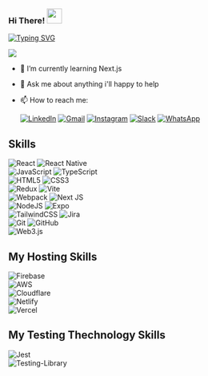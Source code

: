 ### Hi There! <img src="https://raw.githubusercontent.com/iampavangandhi/iampavangandhi/master/gifs/Hi.gif" width="30px"></h2>

[![Typing SVG](https://readme-typing-svg.demolab.com?font=Fira+Code&weight=600&pause=1000&vCenter=true&width=435&lines=My+Name+Is+Amirhossein+Zamani;I'm+Frontend+Web+Developer;And+React+Developer)](https://git.io/typing-svg)

![](https://komarev.com/ghpvc/?username=your-github-username&style=for-the-badge&color=blue)


- 🌱 I’m currently learning Next.js 
- 💬 Ask me about anything i'll happy to help
- 📫 How to reach me: 

    <a href="https://www.linkedin.com/in/amirhossein-zamani-15731b203/">![LinkedIn](https://img.shields.io/badge/linkedin-%230077B5.svg?style=for-the-badge&logo=linkedin&logoColor=white)</a>
    <a href="mailto:amirsky799@gmail.com">![Gmail](https://img.shields.io/badge/Gmail-D14836?style=for-the-badge&logo=gmail&logoColor=white)</a>
    <a href="https://www.instagram.com/amirsky799/">![Instagram](https://img.shields.io/badge/Instagram-%23E4405F.svg?style=for-the-badge&logo=Instagram&logoColor=white)</a>
    <a href="https://app.slack.com/client/T9Y440GN8/D04GKDAPFR8/rimeto_profile/U04GCR4J2K0">![Slack](https://img.shields.io/badge/Slack-4A154B?style=for-the-badge&logo=slack&logoColor=white)</a>
    <a href="https://wa.me/09032187514">![WhatsApp](https://img.shields.io/badge/WhatsApp-25D366?style=for-the-badge&logo=whatsapp&logoColor=white)</a>

## Skills
![React](https://img.shields.io/badge/react-%2320232a.svg?style=for-the-badge&logo=react&logoColor=%2361DAFB)
![React Native](https://img.shields.io/badge/react_native-%2320232a.svg?style=for-the-badge&logo=react&logoColor=%2361DAFB)</br>
![JavaScript](https://img.shields.io/badge/javascript-%23323330.svg?style=for-the-badge&logo=javascript&logoColor=%23F7DF1E)
![TypeScript](https://img.shields.io/badge/typescript-%23007ACC.svg?style=for-the-badge&logo=typescript&logoColor=white)</br>
![HTML5](https://img.shields.io/badge/html5-%23E34F26.svg?style=for-the-badge&logo=html5&logoColor=white)
![CSS3](https://img.shields.io/badge/css3-%231572B6.svg?style=for-the-badge&logo=css3&logoColor=white)</br>
![Redux](https://img.shields.io/badge/redux-%23593d88.svg?style=for-the-badge&logo=redux&logoColor=white)
![Vite](https://img.shields.io/badge/vite-%23646CFF.svg?style=for-the-badge&logo=vite&logoColor=white)</br>
![Webpack](https://img.shields.io/badge/webpack-%238DD6F9.svg?style=for-the-badge&logo=webpack&logoColor=black)
![Next JS](https://img.shields.io/badge/Next-black?style=for-the-badge&logo=next.js&logoColor=white)</br>
![NodeJS](https://img.shields.io/badge/node.js-6DA55F?style=for-the-badge&logo=node.js&logoColor=white)
![Expo](https://img.shields.io/badge/expo-1C1E24?style=for-the-badge&logo=expo&logoColor=#D04A37)</br>
![TailwindCSS](https://img.shields.io/badge/tailwindcss-%2338B2AC.svg?style=for-the-badge&logo=tailwind-css&logoColor=white)
![Jira](https://img.shields.io/badge/jira-%230A0FFF.svg?style=for-the-badge&logo=jira&logoColor=white)</br>
![Git](https://img.shields.io/badge/git-%23F05033.svg?style=for-the-badge&logo=git&logoColor=white)
![GitHub](https://img.shields.io/badge/github-%23121011.svg?style=for-the-badge&logo=github&logoColor=white)</br>
![Web3.js](https://img.shields.io/badge/web3.js-F16822?style=for-the-badge&logo=web3.js&logoColor=white)

## My Hosting Skills
![Firebase](https://img.shields.io/badge/firebase-%23039BE5.svg?style=for-the-badge&logo=firebase)</br>
![AWS](https://img.shields.io/badge/AWS-%23FF9900.svg?style=for-the-badge&logo=amazon-aws&logoColor=white)</br>
![Cloudflare](https://img.shields.io/badge/Cloudflare-F38020?style=for-the-badge&logo=Cloudflare&logoColor=white)</br>
![Netlify](https://img.shields.io/badge/netlify-%23000000.svg?style=for-the-badge&logo=netlify&logoColor=#00C7B7)</br>
![Vercel](https://img.shields.io/badge/vercel-%23000000.svg?style=for-the-badge&logo=vercel&logoColor=white)</br>

## My Testing Thechnology Skills
![Jest](https://img.shields.io/badge/-jest-%23C21325?style=for-the-badge&logo=jest&logoColor=white)</br>
![Testing-Library](https://img.shields.io/badge/-TestingLibrary-%23E33332?style=for-the-badge&logo=testing-library&logoColor=white)

